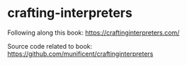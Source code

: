 # crafting-interpreters
Following along this book:
https://craftinginterpreters.com/

Source code related to book:
https://github.com/munificent/craftinginterpreters

